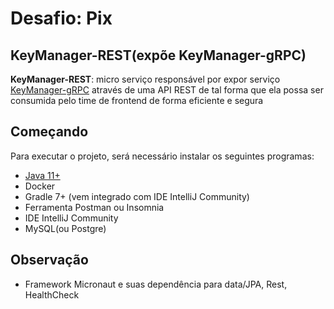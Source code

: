 #  Desafio: Pix
## KeyManager-REST(expõe KeyManager-gRPC)

**KeyManager-REST**: micro serviço responsável por expor serviço [KeyManager-gRPC](https://github.com/fmchagas/orange-talents-04-template-pix-keymanager-grpc) através de uma API REST de tal forma que ela possa ser consumida pelo time de frontend de forma eficiente e segura


## Começando
Para executar o projeto, será necessário instalar os seguintes programas:

- [Java 11+](https://openjdk.java.net/projects/jdk/11/)
- Docker
- Gradle 7+ (vem integrado com IDE IntelliJ Community)
- Ferramenta Postman ou Insomnia
- IDE IntelliJ Community
- MySQL(ou Postgre)

## Observação
* Framework Micronaut e suas dependência para data/JPA, Rest, HealthCheck